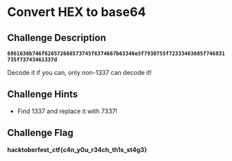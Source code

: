 # Convert HEX to base64

## Challenge Description

**`6861636b746f626572666573745f6374667b63346e5f7930755f72333463685f746831735f73743461337d`**

Decode it if you can, only non-1337 can decode it!
<!-- Remove 68 -->

## Challenge Hints

- Find 1337 and replace it with 7337!

## Challenge Flag

**hacktoberfest_ctf{c4n_y0u_r34ch_th1s_st4g3}**